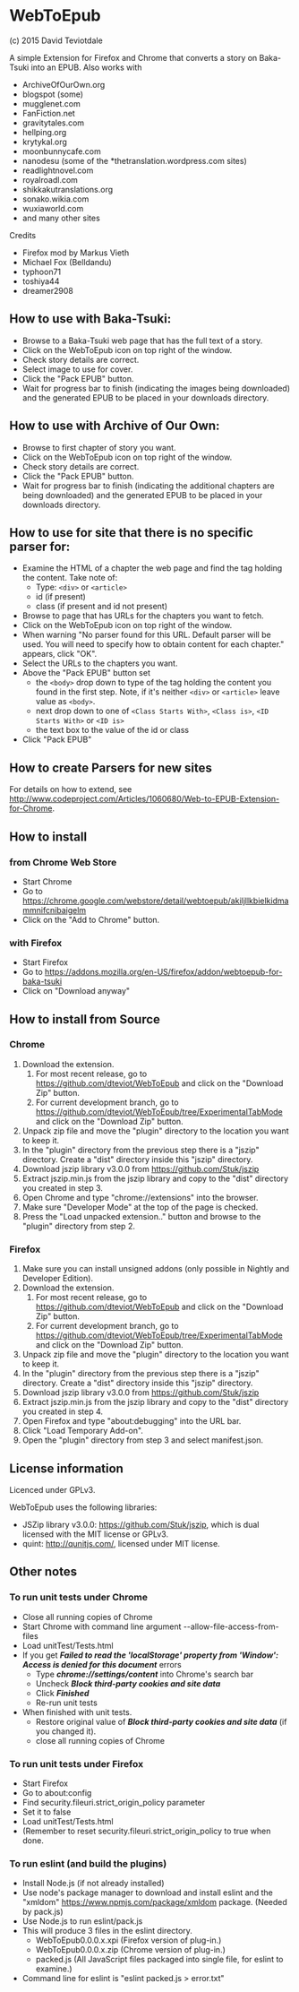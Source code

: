 # WebToEpub
(c) 2015 David Teviotdale   

A simple Extension for Firefox and Chrome that converts a story on Baka-Tsuki into an EPUB.
Also works with 
* ArchiveOfOurOwn.org
* blogspot (some)
* mugglenet.com
* FanFiction.net
* gravitytales.com
* hellping.org
* krytykal.org
* moonbunnycafe.com
* nanodesu (some of the *thetranslation.wordpress.com sites)
* readlightnovel.com
* royalroadl.com 
* shikkakutranslations.org
* sonako.wikia.com
* wuxiaworld.com
* and many other sites

Credits
* Firefox mod by Markus Vieth
* Michael Fox (Belldandu)
* typhoon71
* toshiya44
* dreamer2908

## How to use with Baka-Tsuki:
* Browse to a Baka-Tsuki web page that has the full text of a story.
* Click on the WebToEpub icon on top right of the window.
* Check story details are correct.
* Select image to use for cover.
* Click the "Pack EPUB" button.
* Wait for progress bar to finish (indicating the images being downloaded) and the generated EPUB to be placed in your downloads directory.

## How to use with Archive of Our Own:
* Browse to first chapter of story you want.
* Click on the WebToEpub icon on top right of the window.
* Check story details are correct.
* Click the "Pack EPUB" button.
* Wait for progress bar to finish (indicating the additional chapters are being downloaded) and the generated EPUB to be placed in your downloads directory.

## How to use for site that there is no specific parser for:
* Examine the HTML of a chapter the web page and find the tag holding the content.  Take note of:
    * Type: `<div>` or `<article>`
    * id (if present)
    * class (if present and id not present)
* Browse to page that has URLs for the chapters you want to fetch.
* Click on the WebToEpub icon on top right of the window.
* When warning "No parser found for this URL. Default parser will be used. You will need to specify how to obtain content for each chapter." appears, click "OK".
* Select the URLs to the chapters you want.
* Above the "Pack EPUB" button set 
    * the `<body>` drop down to type of the tag holding the content you found in the first step.  Note, if it's neither `<div>` or `<article>` leave value as `<body>`.
    * next drop down to one of `<Class Starts With>`, `<Class is>`, `<ID Starts With>` or `<ID is>`
    * the text box to the value of the id or class
* Click "Pack EPUB"

## How to create Parsers for new sites
For details on how to extend, see http://www.codeproject.com/Articles/1060680/Web-to-EPUB-Extension-for-Chrome.

## How to install 
### from Chrome Web Store
* Start Chrome
* Go to https://chrome.google.com/webstore/detail/webtoepub/akiljllkbielkidmammnifcnibaigelm
* Click on the "Add to Chrome" button.

### with Firefox
* Start Firefox
* Go to https://addons.mozilla.org/en-US/firefox/addon/webtoepub-for-baka-tsuki
* Click on "Download anyway"

## How to install from Source
### Chrome
1. Download the extension. 
    1. For most recent release, go to https://github.com/dteviot/WebToEpub and click on the "Download Zip" button.
    2. For current development branch, go to https://github.com/dteviot/WebToEpub/tree/ExperimentalTabMode and click on the "Download Zip" button.
2. Unpack zip file and move the "plugin" directory to the location you want to keep it.
3. In the "plugin" directory from the previous step there is a "jszip" directory.  Create a "dist" directory inside this "jszip" directory.
4. Download jszip library v3.0.0 from https://github.com/Stuk/jszip
5. Extract jszip.min.js from the jszip library and copy to the "dist" directory you created in step 3.
6. Open Chrome and type "chrome://extensions" into the browser.
7. Make sure "Developer Mode" at the top of the page is checked.
8. Press the "Load unpacked extension.." button and browse to the "plugin" directory from step 2.

### Firefox
1. Make sure you can install unsigned addons (only possible in Nightly and Developer Edition).
2. Download the extension.
    1. For most recent release, go to https://github.com/dteviot/WebToEpub and click on the "Download Zip" button.
    2. For current development branch, go to https://github.com/dteviot/WebToEpub/tree/ExperimentalTabMode and click on the "Download Zip" button.
3. Unpack zip file and move the "plugin" directory to the location you want to keep it.
4. In the "plugin" directory from the previous step there is a "jszip" directory.  Create a "dist" directory inside this "jszip" directory.
5. Download jszip library v3.0.0 from https://github.com/Stuk/jszip
6. Extract jszip.min.js from the jszip library and copy to the "dist" directory you created in step 4.
7. Open Firefox and type "about:debugging" into the URL bar.
8. Click "Load Temporary Add-on".
9. Open the "plugin" directory from step 3 and select manifest.json.

## License information
Licenced under GPLv3.

WebToEpub uses the following libraries:
* JSZip library v3.0.0: https://github.com/Stuk/jszip, which is dual licensed with the MIT license or GPLv3.
* quint: http://qunitjs.com/, licensed under MIT license.

## Other notes
### To run unit tests under Chrome
* Close all running copies of Chrome 
* Start Chrome with command line argument --allow-file-access-from-files
* Load unitTest/Tests.html
* If you get **_Failed to read the 'localStorage' property from 'Window': Access is denied for this document_** errors
    * Type **_chrome://settings/content_** into Chrome's search bar 
    * Uncheck **_Block third-party cookies and site data_**
    * Click **_Finished_**
    * Re-run unit tests
* When finished with unit tests. 
    * Restore original value of **_Block third-party cookies and site data_** (if you changed it).
    * close all running copies of Chrome

### To run unit tests under Firefox
* Start Firefox 
* Go to about:config
* Find security.fileuri.strict_origin_policy parameter
* Set it to false
* Load unitTest/Tests.html
* (Remember to reset security.fileuri.strict_origin_policy to true when done.

### To run eslint (and build the plugins)
* Install Node.js (if not already installed)
* Use node's package manager to download and install eslint and the "xmldom" https://www.npmjs.com/package/xmldom package. (Needed by pack.js)
* Use Node.js to run eslint/pack.js
* This will produce 3 files in the eslint directory.
    * WebToEpub0.0.0.x.xpi   (Firefox version of plug-in.)
    * WebToEpub0.0.0.x.zip   (Chrome version of plug-in.)
    * packed.js  (All JavaScript files packaged into single file, for eslint to examine.)
* Command line for eslint is "eslint packed.js > error.txt"
